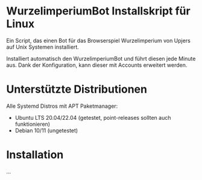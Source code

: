 


# WurzelimperiumBot Installskript für Linux
Ein Script, das einen Bot für das Browserspiel Wurzelimperium von Upjers auf Unix Systemen installiert.

Installiert automatisch den WurzelimperiumBot und führt diesen jede Minute aus. Dank der Konfiguration, kann dieser mit Accounts erweitert werden.


# Unterstützte Distributionen

Alle Systemd Distros mit APT Paketmanager:

- Ubuntu LTS 20.04/22.04 (getestet, point-releases sollten auch funktionieren)
- Debian 10/11 (ungetestet)


# Installation

...